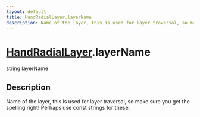 ```yaml
---
layout: default
title: HandRadialLayer.layerName
description: Name of the layer, this is used for layer traversal, so make sure you get the spelling right! Perhaps use const strings for these.
---
```

# [HandRadialLayer]({{site.url}}/Pages/Reference/HandRadialLayer.html).layerName

<div class='signature' markdown='1'>
string layerName
</div>

## Description
Name of the layer, this is used for layer traversal, so
make sure you get the spelling right! Perhaps use const strings
for these.

